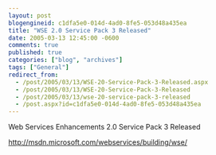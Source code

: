 ```yaml
---
layout: post
blogengineid: c1dfa5e0-014d-4ad0-8fe5-053d48a435ea
title: "WSE 2.0 Service Pack 3 Released"
date: 2005-03-13 12:45:00 -0600
comments: true
published: true
categories: ["blog", "archives"]
tags: ["General"]
redirect_from: 
  - /post/2005/03/13/WSE-20-Service-Pack-3-Released.aspx
  - /post/2005/03/13/WSE-20-Service-Pack-3-Released
  - /post/2005/03/13/wse-20-service-pack-3-released
  - /post.aspx?id=c1dfa5e0-014d-4ad0-8fe5-053d48a435ea
---
```


Web Services Enhancements 2.0 Service Pack 3 Released

<A href="http://msdn.microsoft.com/webservices/building/wse/">http://msdn.microsoft.com/webservices/building/wse/</A>
